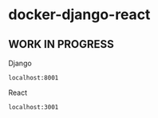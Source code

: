 # docker-django-react

## WORK IN PROGRESS

Django
```
localhost:8001
```

React
```
localhost:3001
```
